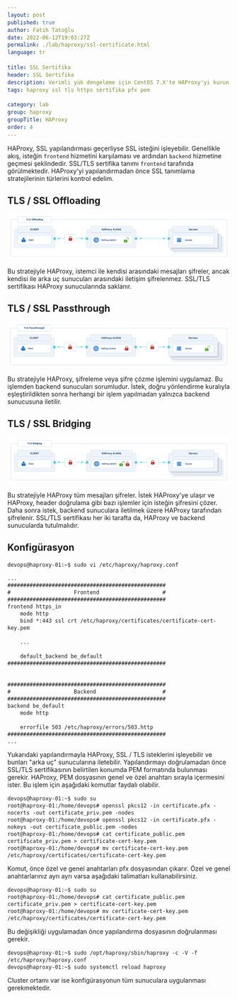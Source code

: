 ```yaml
---
layout: post
published: true
author: Fatih Tatoğlu
date: 2022-06-12T19:03:27Z
permalink: ./lab/haproxy/ssl-certificate.html
language: tr

title: SSL Sertifika
header: SSL Sertifika
description: Verimli yük dengeleme için CentOS 7.X'te HAProxy'yi kurun. Hazırlık, kurulum, yapılandırma ve güvenlik için adım adım talimatları izleyin. Sorunsuz bir dağıtım sağlayın.
tags: haproxy ssl tls https sertifika pfx pem

category: lab
group: haproxy
groupTitle: HAProxy
order: 4
---
```


HAProxy, SSL yapılandırması geçerliyse SSL isteğini işleyebilir. Genellikle akış, isteğin `frontend` hizmetini karşılaması ve ardından `backend` hizmetine geçmesi şeklindedir. SSL/TLS sertifika tanımı `frontend` tarafında görülmektedir. HAProxy'yi yapılandırmadan önce SSL tanımlama stratejilerinin türlerini kontrol edelim.

## TLS / SSL Offloading

![TLS / SSL Offloading](../../../../image/tls-offloading.png "TLS Offloading - [HAProxy Encryption Strategies](https://www.haproxy.com/documentation/aloha/latest/security/tls/encryption-strategies/)")

Bu stratejiyle HAProxy, istemci ile kendisi arasındaki mesajları şifreler, ancak kendisi ile arka uç sunucuları arasındaki iletişim şifrelenmez. SSL/TLS sertifikası HAProxy sunucularında saklanır.

## TLS / SSL Passthrough

![TLS / SSL Passthrough](../../../../image/tls-passthrough.png "TLS Passthrough - [HAProxy Encryption Strategies](https://www.haproxy.com/documentation/aloha/latest/security/tls/encryption-strategies/)")

Bu stratejiyle HAProxy, şifreleme veya şifre çözme işlemini uygulamaz. Bu işlemden backend sunucuları sorumludur. İstek, doğru yönlendirme kuralıyla eşleştirildikten sonra herhangi bir işlem yapılmadan yalnızca backend sunucusuna iletilir.

## TLS / SSL Bridging

![TLS / SSL Bridging](../../../../image/tls-bridging.png "TLS Bridging - [HAProxy Encryption Strategies](https://www.haproxy.com/documentation/aloha/latest/security/tls/encryption-strategies/)")

Bu stratejiyle HAProxy tüm mesajları şifreler. İstek HAProxy'ye ulaşır ve HAProxy, header doğrulama gibi bazı işlemler için isteğin şifresini çözer. Daha sonra istek, backend sunuculara iletilmek üzere HAProxy tarafından şifrelenir. SSL/TLS sertifikası her iki tarafta da, HAProxy ve backend sunucularda tutulmalıdır.

## Konfigürasyon

```shell
devops@haproxy-01:~$ sudo vi /etc/haproxy/haproxy.conf
```

```nestedtext
...
##################################################
#                    Frontend                    #
##################################################
frontend https_in
    mode http
    bind *:443 ssl crt /etc/haproxy/certificates/certificate-cert-key.pem

    ...

    default_backend be_default
##################################################


##################################################
#                    Backend                     #
##################################################
backend be_default
    mode http

    errorfile 503 /etc/haproxy/errors/503.http
##################################################
...
```

Yukarıdaki yapılandırmayla HAProxy, SSL / TLS isteklerini işleyebilir ve bunları "arka uç" sunucularına iletebilir. Yapılandırmayı doğrulamadan önce SSL/TLS sertifikasının belirtilen konumda PEM formatında bulunması gerekir. HAProxy, PEM dosyasının genel ve özel anahtarı sırayla içermesini ister. Bu işlem için aşağıdaki komutlar faydalı olabilir.

```shell
devops@haproxy-01:~$ sudo su
root@haproxy-01:/home/devops# openssl pkcs12 -in certificate.pfx -nocerts -out certificate_priv.pem -nodes
root@haproxy-01:/home/devops# openssl pkcs12 -in certificate.pfx -nokeys -out certificate_public.pem -nodes
root@haproxy-01:/home/devops# cat certificate_public.pem certificate_priv.pem > certificate-cert-key.pem
root@haproxy-01:/home/devops# mv certificate-cert-key.pem /etc/haproxy/certificates/certificate-cert-key.pem
```

Komut, önce özel ve genel anahtarları pfx dosyasından çıkarır. Özel ve genel anahtarlarınız ayrı ayrı varsa aşağıdaki talimatları kullanabilirsiniz.

```shell
devops@haproxy-01:~$ sudo su
root@haproxy-01:/home/devops# cat certificate_public.pem certificate_priv.pem > certificate-cert-key.pem
root@haproxy-01:/home/devops# mv certificate-cert-key.pem /etc/haproxy/certificates/certificate-cert-key.pem
```

Bu değişikliği uygulamadan önce yapılandırma dosyasının doğrulanması gerekir.

```shell
devops@haproxy-01:~$ sudo /opt/haproxy/sbin/haproxy -c -V -f /etc/haproxy/haproxy.conf
devops@haproxy-01:~$ sudo systemctl reload haproxy
```

Cluster ortamı var ise konfigürasyonun tüm sunuculara uygulanması gerekmektedir.
